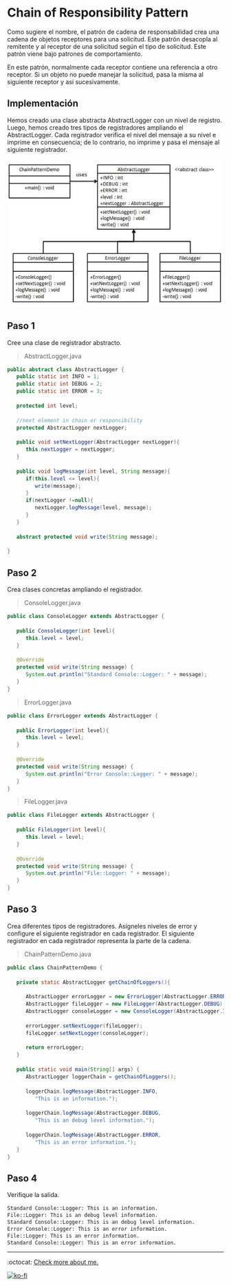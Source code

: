 # Chain of Responsibility Pattern

Como sugiere el nombre, el patrón de cadena de responsabilidad crea una cadena de objetos receptores para una solicitud. Este patrón desacopla al remitente y al receptor de una solicitud según el tipo de solicitud. Este patrón viene bajo patrones de comportamiento.

En este patrón, normalmente cada receptor contiene una referencia a otro receptor. Si un objeto no puede manejar la solicitud, pasa la misma al siguiente receptor y así sucesivamente.

## Implementación

Hemos creado una clase abstracta AbstractLogger con un nivel de registro. Luego, hemos creado tres tipos de registradores ampliando el AbstractLogger. Cada registrador verifica el nivel del mensaje a su nivel e imprime en consecuencia; de lo contrario, no imprime y pasa el mensaje al siguiente registrador.

![UML Diagram](chain_pattern_uml_diagram.jpg)

## Paso 1

Cree una clase de registrador abstracto.

> AbstractLogger.java

```java
public abstract class AbstractLogger {
   public static int INFO = 1;
   public static int DEBUG = 2;
   public static int ERROR = 3;

   protected int level;

   //next element in chain or responsibility
   protected AbstractLogger nextLogger;

   public void setNextLogger(AbstractLogger nextLogger){
      this.nextLogger = nextLogger;
   }

   public void logMessage(int level, String message){
      if(this.level <= level){
         write(message);
      }
      if(nextLogger !=null){
         nextLogger.logMessage(level, message);
      }
   }

   abstract protected void write(String message);

}
```

## Paso 2

Crea clases concretas ampliando el registrador.

> ConsoleLogger.java

```java
public class ConsoleLogger extends AbstractLogger {

   public ConsoleLogger(int level){
      this.level = level;
   }

   @Override
   protected void write(String message) {
      System.out.println("Standard Console::Logger: " + message);
   }
}
```

> ErrorLogger.java

```java
public class ErrorLogger extends AbstractLogger {

   public ErrorLogger(int level){
      this.level = level;
   }

   @Override
   protected void write(String message) {
      System.out.println("Error Console::Logger: " + message);
   }
}
```

> FileLogger.java

```java
public class FileLogger extends AbstractLogger {

   public FileLogger(int level){
      this.level = level;
   }

   @Override
   protected void write(String message) {
      System.out.println("File::Logger: " + message);
   }
}
```

## Paso 3

Crea diferentes tipos de registradores. Asígneles niveles de error y configure el siguiente registrador en cada registrador. El siguiente registrador en cada registrador representa la parte de la cadena.

> ChainPatternDemo.java

```java
public class ChainPatternDemo {

   private static AbstractLogger getChainOfLoggers(){

      AbstractLogger errorLogger = new ErrorLogger(AbstractLogger.ERROR);
      AbstractLogger fileLogger = new FileLogger(AbstractLogger.DEBUG);
      AbstractLogger consoleLogger = new ConsoleLogger(AbstractLogger.INFO);

      errorLogger.setNextLogger(fileLogger);
      fileLogger.setNextLogger(consoleLogger);

      return errorLogger;
   }

   public static void main(String[] args) {
      AbstractLogger loggerChain = getChainOfLoggers();

      loggerChain.logMessage(AbstractLogger.INFO,
         "This is an information.");

      loggerChain.logMessage(AbstractLogger.DEBUG,
         "This is an debug level information.");

      loggerChain.logMessage(AbstractLogger.ERROR,
         "This is an error information.");
   }
}
```

## Paso 4

Verifique la salida.

```note
Standard Console::Logger: This is an information.
File::Logger: This is an debug level information.
Standard Console::Logger: This is an debug level information.
Error Console::Logger: This is an error information.
File::Logger: This is an error information.
Standard Console::Logger: This is an error information.
```

---
:octocat: [Check more about me.](https://github.com/FernandoCalmet)

[![ko-fi](https://www.ko-fi.com/img/githubbutton_sm.svg)](https://ko-fi.com/T6T41JKMI)
